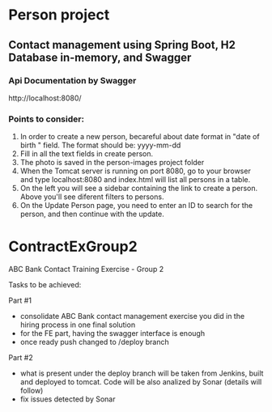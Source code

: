 # **Person project**
##  Contact management using Spring Boot, H2 Database in-memory, and Swagger
### Api Documentation by Swagger 
http://localhost:8080/
###   Points to consider:

1. In order to create a new person, becareful about date format in "date of birth " field. The format should be: yyyy-mm-dd
2. Fill in all the text fields in create person.
3. The photo is saved in the person-images project folder
4. When the Tomcat server is running on port 8080, go to your browser and type localhost:8080 and index.html will list all persons in a table.
5. On the left you will see a sidebar containing the link to create a person. Above you'll see diferent filters to persons.
6. On the Update Person page, you need to enter an ID to search for the person, and then continue with the update.

# ContractExGroup2

ABC Bank Contact Training Exercise - Group 2

Tasks to be achieved:

Part #1
- consolidate ABC Bank contact management exercise you did in the hiring process in one final solution
- for the FE part, having the swagger interface is enough
- once ready push changed to /deploy branch

Part #2
- what is present under the deploy branch will be taken from Jenkins, built and deployed to tomcat. Code will be also analized by Sonar (details will follow)
- fix issues detected by Sonar
